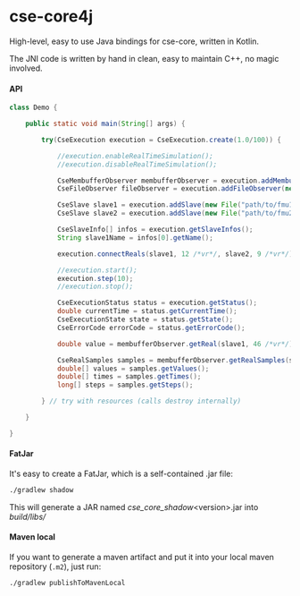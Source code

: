 # cse-core4j

High-level, easy to use Java bindings for cse-core, written in Kotlin.

The JNI code is written by hand in clean, easy to maintain C++, no magic involved. 


#### API

```java
class Demo {

    public static void main(String[] args) {

        try(CseExecution execution = CseExecution.create(1.0/100)) {

            //execution.enableRealTimeSimulation();
            //execution.disableRealTimeSimulation();

            CseMembufferObserver membufferObserver = execution.addMembufferObserver();
            CseFileObserver fileObserver = execution.addFileObserver(new File("results"));

            CseSlave slave1 = execution.addSlave(new File("path/to/fmu1.fmu"));
            CseSlave slave2 = execution.addSlave(new File("path/to/fmu2.fmu"));

            CseSlaveInfo[] infos = execution.getSlaveInfos();
            String slave1Name = infos[0].getName();

            execution.connectReals(slave1, 12 /*vr*/, slave2, 9 /*vr*/);

            //execution.start();
            execution.step(10);
            //execution.stop();

            CseExecutionStatus status = execution.getStatus();
            double currentTime = status.getCurrentTime();
            CseExecutionState state = status.getState();
            CseErrorCode errorCode = status.getErrorCode();

            double value = membufferObserver.getReal(slave1, 46 /*vr*/);

            CseRealSamples samples = membufferObserver.getRealSamples(slave1, 46 /*vr*/, 0, 5);
            double[] values = samples.getValues();
            double[] times = samples.getTimes();
            long[] steps = samples.getSteps();

        } // try with resources (calls destroy internally)

    }

}
```

#### FatJar

It's easy to create a FatJar, which is a self-contained .jar file: 
```bash
./gradlew shadow
```
This will generate a JAR named _cse_core_shadow_\<version\>.jar into _build/libs/_

#### Maven local

If you want to generate a maven artifact and put it into your local maven repository (`.m2`), just run:
```bash
./gradlew publishToMavenLocal
```